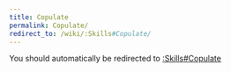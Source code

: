 ```yaml
---
title: Copulate
permalink: Copulate/
redirect_to: /wiki/:Skills#Copulate/
---
```


You should automatically be redirected to [:Skills#Copulate](/keeperrl_wiki/:Skills#Copulate/)
